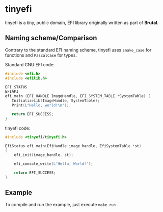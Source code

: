 # tinyefi

tinyefi is a tiny, public domain, EFI library originally written as part of **Brutal**.

## Naming scheme/Comparison

Contrary to the standard EFI naming scheme, tinyefi uses `snake_case` for functions and `PascalCase` for types.

Standard GNU EFI code:

```c
#include <efi.h>
#include <efilib.h>

EFI_STATUS
EFIAPI
efi_main (EFI_HANDLE ImageHandle, EFI_SYSTEM_TABLE *SystemTable) {
   InitializeLib(ImageHandle, SystemTable);
   Print(L"Hello, world!\n");

   return EFI_SUCCESS;
}
```

tinyefi code:

```c
#include <tinyefi/tinyefi.h>

EfiStatus efi_main(EfiHandle image_handle, EfiSystemTable *st)
{
    efi_init(image_handle, st);

    efi_console_write(L"Hello, World!");

    return EFI_SUCCESS;
}
```

## Example

To compile and run the example, just execute `make run`
